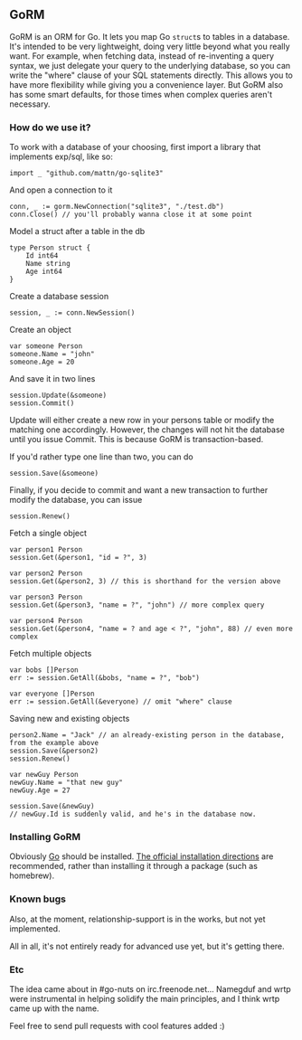 ## GoRM

GoRM is an ORM for Go. It lets you map Go `struct`s to tables in a database. It's intended to be very lightweight, doing very little beyond what you really want. For example, when fetching data, instead of re-inventing a query syntax, we just delegate your query to the underlying database, so you can write the "where" clause of your SQL statements directly. This allows you to have more flexibility while giving you a convenience layer. But GoRM also has some smart defaults, for those times when complex queries aren't necessary.

### How do we use it?

To work with a database of your choosing, first import a library that implements exp/sql, like so:

    import _ "github.com/mattn/go-sqlite3"

And open a connection to it

	conn, _ := gorm.NewConnection("sqlite3", "./test.db")
	conn.Close() // you'll probably wanna close it at some point

Model a struct after a table in the db

	type Person struct {
		Id int64
		Name string
		Age int64
	}

Create a database session

    session, _ := conn.NewSession()

Create an object

	var someone Person
	someone.Name = "john"
	someone.Age = 20
	
And save it in two lines

	session.Update(&someone)
    session.Commit()

Update will either create a new row in your persons table or modify the matching one accordingly. However, the changes will not hit the database until you issue Commit. This is because GoRM is transaction-based.

If you'd rather type one line than two, you can do

    session.Save(&someone)

Finally, if you decide to commit and want a new transaction to further modify the database, you can issue

    session.Renew()

Fetch a single object

	var person1 Person
	session.Get(&person1, "id = ?", 3)

	var person2 Person
	session.Get(&person2, 3) // this is shorthand for the version above
	
	var person3 Person
	session.Get(&person3, "name = ?", "john") // more complex query
	
	var person4 Person
	session.Get(&person4, "name = ? and age < ?", "john", 88) // even more complex

Fetch multiple objects

	var bobs []Person
	err := session.GetAll(&bobs, "name = ?", "bob")

	var everyone []Person
	err := session.GetAll(&everyone) // omit "where" clause

Saving new and existing objects

	person2.Name = "Jack" // an already-existing person in the database, from the example above
	session.Save(&person2)
	session.Renew()

	var newGuy Person
	newGuy.Name = "that new guy"
	newGuy.Age = 27
	
	session.Save(&newGuy)
	// newGuy.Id is suddenly valid, and he's in the database now.

### Installing GoRM

Obviously [Go](http://golang.org/) should be installed. [The official installation directions](http://golang.org/doc/install.html) are recommended, rather than installing it through a package (such as homebrew).

### Known bugs

Also, at the moment, relationship-support is in the works, but not yet implemented.

All in all, it's not entirely ready for advanced use yet, but it's getting there.

### Etc

The idea came about in #go-nuts on irc.freenode.net... Namegduf and wrtp were instrumental in helping solidify the main principles, and I think wrtp came up with the name.

Feel free to send pull requests with cool features added :)
